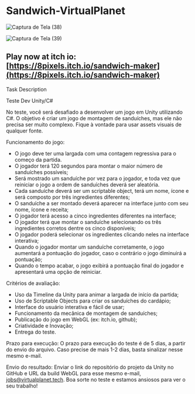 # Sandwich-VirtualPlanet


![Captura de Tela (38)](https://github.com/PeGurudado/Sandwich-VirtualPlanet/assets/43541901/20c39745-928c-422a-bc7f-95c91a83f8e9)

![Captura de Tela (39)](https://github.com/PeGurudado/Sandwich-VirtualPlanet/assets/43541901/4e41be3d-37f3-48a2-816d-7dead2773e04)

## Play now at itch io: [https://8pixels.itch.io/sandwich-maker](https://8pixels.itch.io/sandwich-maker) 

Task Description

Teste Dev Unity/C#

No teste, você será desafiado a desenvolver um jogo em Unity utilizando C#. O objetivo é criar
um jogo de montagem de sanduíches, mas ele não precisa ser muito complexo. Fique à
vontade para usar assets visuais de qualquer fonte.

Funcionamento do jogo:
* O jogo deve ter uma largada com uma contagem regressiva para o começo da partida.
* O jogador terá 120 segundos para montar o maior número de sanduíches possíveis;
* Será mostrado um sanduíche por vez para o jogador, e toda vez que reiniciar o jogo a
ordem de sanduíches deverá ser aleatória.
* Cada sanduíche deverá ser um scriptable object, terá um nome, ícone e será composto
por três ingredientes diferentes;
* O sanduíche a ser montado deverá aparecer na interface junto com seu nome, ícone e
receita;
* O jogador terá acesso a cinco ingredientes diferentes na interface;
* O jogador terá que montar o sanduíche selecionando os três ingredientes corretos
dentre os cinco disponíveis;
* O jogador poderá selecionar os ingredientes clicando neles na interface interativa;
* Quando o jogador montar um sanduíche corretamente, o jogo aumentará a pontuação
do jogador, caso o contrário o jogo diminuirá a pontuação;
* Quando o tempo acabar, o jogo exibirá a pontuação final do jogador e apresentará uma
opção de reiniciar.

Critérios de avaliação:
* Uso da Timeline da Unity para animar a largada de início da partida;
* Uso de Scriptable Objects para criar os sanduíches do cardápio;
* Interface do usuário interativa e fácil de usar;
* Funcionamento da mecânica de montagem de sanduíches;
* Publicação do jogo em WebGL (ex: itch.io, github);
* Criatividade e Inovação;
* Entrega do teste.

Prazo para execução:
O prazo para execução do teste é de 5 dias, a partir do envio do arquivo. Caso precise de mais
1-2 dias, basta sinalizar nesse mesmo e-mail.

Envio do resultado:
Enviar o link do repositório do projeto da Unity no GitHub e URL da build WebGL para esse
mesmo e-mail, jobs@virtualplanet.tech.
Boa sorte no teste e estamos ansiosos para ver o seu trabalho!
